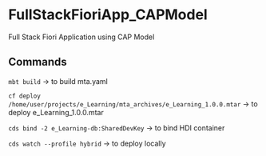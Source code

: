 # FullStackFioriApp_CAPModel
Full Stack Fiori Application using CAP Model

## Commands

`mbt build` -> to build mta.yaml

`cf deploy /home/user/projects/e_Learning/mta_archives/e_Learning_1.0.0.mtar` -> to deploy e_Learning_1.0.0.mtar

`cds bind -2 e_Learning-db:SharedDevKey` -> to bind HDI container

`cds watch --profile hybrid` -> to deploy locally
